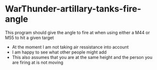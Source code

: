 # WarThunder-artillary-tanks-fire-angle
This program should give the angle to fire at when using either a M44 or M55 to hit a given target


- At the moment I am not taking air ressistance into account
- I am happy to see what other people might add
- This also assumes that you are at the same height and the person you are firing at is not moving
